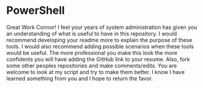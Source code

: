 # PowerShell

Great Work Connor!  I feel your years of system administration has given you an understanding of what is useful to have in this repository.  I would recommend developing your readme more to explain the purpose of these tools.  I would also recommend adding possible scenarios when these tools would be useful.  The more professional you make this look the more confidents you will have adding the GitHub link to your resume.  Also, fork some other peoples repositories and make comments/edits.  You are welcome to look at my script and try to make them better.  I know I have learned something from you and I hope to return the favor.
